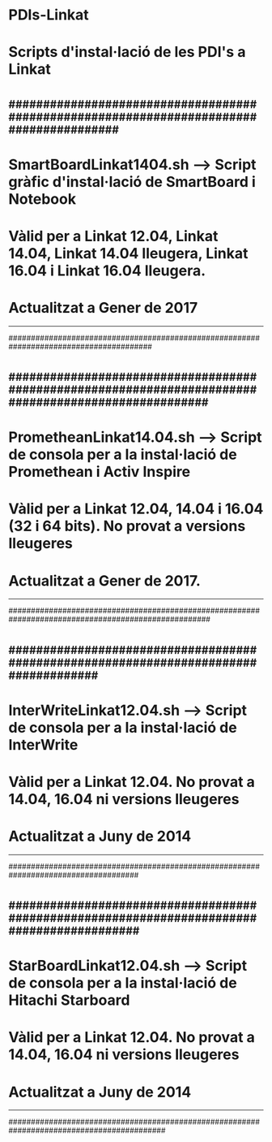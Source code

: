 # PDIs-Linkat
#
# Scripts d'instal·lació de les PDI's a Linkat
#
#
########################################################################################
----------------------------------------------------------------------------------------
# SmartBoardLinkat1404.sh  --> Script gràfic d'instal·lació de SmartBoard i Notebook
# Vàlid per a Linkat 12.04, Linkat 14.04, Linkat 14.04 lleugera, Linkat 16.04 i Linkat 16.04 lleugera.
# Actualitzat a Gener de 2017
----------------------------------------------------------------------------------------
########################################################################################
#
#####################################################################################################
-----------------------------------------------------------------------------------------------------
# PrometheanLinkat14.04.sh  --> Script de consola per a la instal·lació de Promethean i Activ Inspire
# Vàlid per a Linkat 12.04, 14.04 i 16.04 (32 i 64 bits). No provat a versions lleugeres
# Actualitzat a Gener de 2017. 
-----------------------------------------------------------------------------------------------------
#####################################################################################################
#
#####################################################################################
-------------------------------------------------------------------------------------
# InterWriteLinkat12.04.sh  --> Script de consola per a la instal·lació de InterWrite
# Vàlid per a Linkat 12.04. No provat a 14.04, 16.04 ni versions lleugeres
# Actualitzat a Juny de 2014
-------------------------------------------------------------------------------------
#####################################################################################
#
###########################################################################################
-------------------------------------------------------------------------------------------
# StarBoardLinkat12.04.sh  --> Script de consola per a la instal·lació de Hitachi Starboard
# Vàlid per a Linkat 12.04. No provat a 14.04, 16.04 ni versions lleugeres
# Actualitzat a Juny de 2014
-------------------------------------------------------------------------------------------
###########################################################################################
#
#
